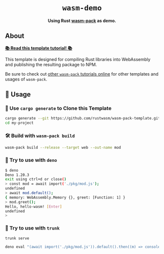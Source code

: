 <div align="center">

  <h1><code>wasm-demo</code></h1>

  <strong>Using Rust <a href="https://github.com/rustwasm/wasm-pack">wasm-pack</a> as demo.</strong>
</div>

## About

[**📚 Read this template tutorial! 📚**][template-docs]

This template is designed for compiling Rust libraries into WebAssembly and
publishing the resulting package to NPM.

Be sure to check out [other `wasm-pack` tutorials online][tutorials] for other
templates and usages of `wasm-pack`.

[tutorials]: https://rustwasm.github.io/docs/wasm-pack/tutorials/index.html
[template-docs]: https://rustwasm.github.io/docs/wasm-pack/tutorials/npm-browser-packages/index.html

## 🚴 Usage

### 🐑 Use `cargo generate` to Clone this Template

```bash
cargo generate --git https://github.com/rustwasm/wasm-pack-template.git --name my-project
cd my-project
```

### 🛠️ Build with `wasm-pack build`

```bash
wasm-pack build --release --target web --out-name mod
```

### 🔬 Try to use with `deno`

```bash
$ deno
Deno 1.20.3
exit using ctrl+d or close()
> const mod = await import('./pkg/mod.js');
undefined
> await mod.default();
{ memory: WebAssembly.Memory {}, greet: [Function: 1] }
> mod.greet();
Hello, hello-wasm! [Enter]
undefined
>
```

### 🔬 Try to use with `trunk`
```bash
trunk serve
```

```bash
deno eval "(await import('./pkg/mod.js')).default().then((m) => console.log(m.add(1,2)))"
```
